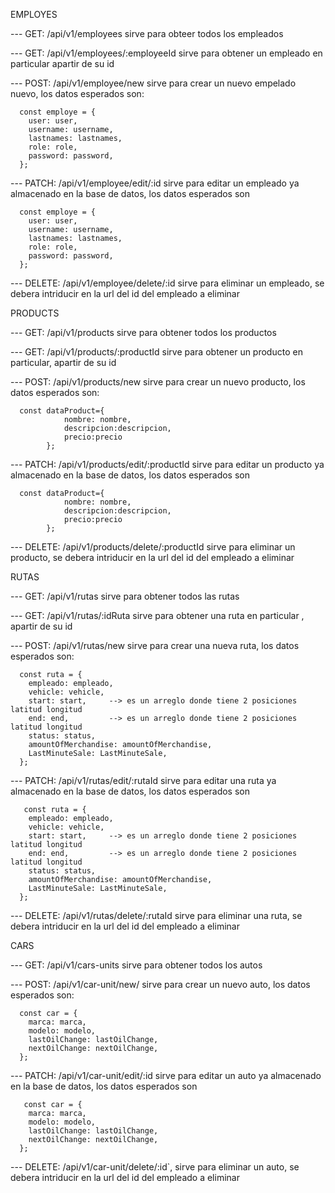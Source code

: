 EMPLOYES

  --- GET: /api/v1/employees
      sirve para obteer todos los empleados

  --- GET: /api/v1/employees/:employeeId
      sirve para obtener un empleado en particular apartir de su id

  --- POST: /api/v1/employee/new
      sirve para crear un nuevo empelado nuevo, los datos esperados son:

      const employe = {
        user: user,
        username: username,
        lastnames: lastnames,
        role: role,
        password: password,
      };
      
--- PATCH: /api/v1/employee/edit/:id
      sirve para editar un empleado ya almacenado en la base de datos, los datos esperados son 
      
      const employe = {
        user: user,
        username: username,
        lastnames: lastnames,
        role: role,
        password: password,
      };

--- DELETE: /api/v1/employee/delete/:id
     sirve para eliminar un empleado, se debera intriducir en la url del id del empleado a eliminar





PRODUCTS

  --- GET: /api/v1/products
      sirve para obtener todos los productos

  --- GET: /api/v1/products/:productId
      sirve para obtener un producto en particular, apartir de su id

  --- POST: /api/v1/products/new
      sirve para crear un nuevo producto, los datos esperados son:

      const dataProduct={
                nombre: nombre,
                descripcion:descripcion,
                precio:precio
            };
      
--- PATCH: /api/v1/products/edit/:productId
      sirve para editar un producto ya almacenado en la base de datos, los datos esperados son 
      
      const dataProduct={
                nombre: nombre,
                descripcion:descripcion,
                precio:precio
            };
            

--- DELETE: /api/v1/products/delete/:productId
     sirve para eliminar un producto, se debera intriducir en la url del id del empleado a eliminar






RUTAS

  --- GET: /api/v1/rutas
      sirve para obtener todos las rutas

  --- GET: /api/v1/rutas/:idRuta
      sirve para obtener una ruta en particular , apartir de su id

  --- POST: /api/v1/rutas/new
      sirve para crear una nueva ruta, los datos esperados son:

      const ruta = {
        empleado: empleado,
        vehicle: vehicle,
        start: start,     --> es un arreglo donde tiene 2 posiciones latitud longitud
        end: end,         --> es un arreglo donde tiene 2 posiciones latitud longitud
        status: status,
        amountOfMerchandise: amountOfMerchandise,
        LastMinuteSale: LastMinuteSale,
      };
      
--- PATCH: /api/v1/rutas/edit/:rutaId
      sirve para editar una ruta ya almacenado en la base de datos, los datos esperados son 
      
       const ruta = {
        empleado: empleado,
        vehicle: vehicle,
        start: start,     --> es un arreglo donde tiene 2 posiciones latitud longitud
        end: end,         --> es un arreglo donde tiene 2 posiciones latitud longitud
        status: status,
        amountOfMerchandise: amountOfMerchandise,
        LastMinuteSale: LastMinuteSale,
      };

--- DELETE: /api/v1/rutas/delete/:rutaId
     sirve para eliminar una ruta, se debera intriducir en la url del id del empleado a eliminar








CARS

  --- GET: /api/v1/cars-units
      sirve para obtener todos los autos

  --- POST: /api/v1/car-unit/new/
      sirve para crear un nuevo auto, los datos esperados son:

      const car = {
        marca: marca,
        modelo: modelo,
        lastOilChange: lastOilChange,
        nextOilChange: nextOilChange,
      };
      
--- PATCH: /api/v1/car-unit/edit/:id
      sirve para editar un auto ya almacenado en la base de datos, los datos esperados son 
      
       const car = {
        marca: marca,
        modelo: modelo,
        lastOilChange: lastOilChange,
        nextOilChange: nextOilChange,
      };

--- DELETE: /api/v1/car-unit/delete/:id`,
     sirve para eliminar un auto, se debera intriducir en la url del id del empleado a eliminar



     

      

  
  
